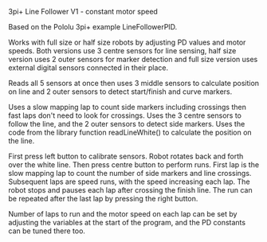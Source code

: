3pi+ Line Follower V1 - constant motor speed

Based on the Pololu 3pi+ example LineFollowerPID.

Works with full size or half size robots by adjusting PD values and motor speeds. Both 
versions use 3 centre sensors for line sensing, half size version uses 2 outer sensors for 
marker detection and full size version uses external digital sensors connected in their place.

Reads all 5 sensors at once then uses 3 middle sensors to calculate position on line and 2 
outer sensors to detect start/finish and curve markers.

Uses a slow mapping lap to count side markers including crossings then fast laps don't need to 
look for crossings. Uses the 3 centre sensors to follow the line, and the 2 outer sensors to 
detect side markers. Uses the code from the library function readLineWhite() to calculate the 
position on the line.

First press left button to calibrate sensors. Robot rotates back and forth over the white line.
Then press centre button to perform runs. First lap is the slow mapping lap to count the number
of side markers and line crossings. Subsequent laps are speed runs, with the speed increasing 
each lap. The robot stops and pauses each lap after crossing the finish line. The run can be 
repeated after the last lap by pressing the right button.

Number of laps to run and the motor speed on each lap can be set by adjusting the variables at 
the start of the program, and the PD constants can be tuned there too.